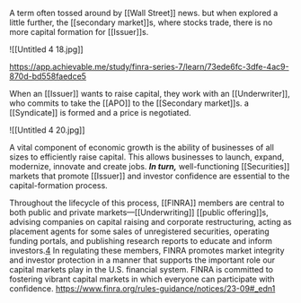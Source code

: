 A term often tossed around by [[Wall Street]] news. but when explored a little further, the [[secondary market]]s, where stocks trade, there is no more capital formation for [[Issuer]]s.

![[Untitled 4 18.jpg]]

https://app.achievable.me/study/finra-series-7/learn/73ede6fc-3dfe-4ac9-870d-bd558faedce5

When an [[Issuer]] wants to raise capital, they work with an [[Underwriter]], who commits to take the [[APO]] to the [[Secondary market]]s. a [[Syndicate]] is formed and a price is negotiated.

![[Untitled 4 20.jpg]]

A vital component of economic growth is the ability of businesses of all sizes to efficiently raise capital. This allows businesses to launch, expand, modernize, innovate and create jobs. ***In turn,*** well-functioning [[Securities]] markets that promote [[Issuer]] and investor confidence are essential to the capital-formation process.

Throughout the lifecycle of this process, [[FINRA]] members are central to both public and private markets—[[Underwriting]] [[public offering]]s, advising companies on capital raising and corporate restructuring, acting as placement agents for some sales of unregistered securities, operating funding portals, and publishing research reports to educate and inform investors.[4](https://www.finra.org/rules-guidance/notices/23-09#_edn4) In regulating these members, FINRA promotes market integrity and investor protection in a manner that supports the important role our capital markets play in the U.S. financial system. FINRA is committed to fostering vibrant capital markets in which everyone can participate with confidence.
https://www.finra.org/rules-guidance/notices/23-09#_edn1